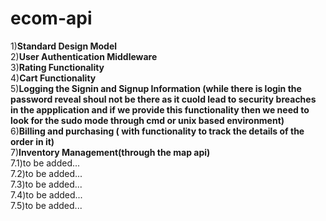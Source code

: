 # ecom-api
1)<b>Standard Design Model</b><br/>
2)<b>User Authentication Middleware</b><br/>
3)<b>Rating Functionality</b><br/>
4)<b>Cart Functionality</b><br/>
5)<b>Logging the Signin and Signup Information (while there is login the password reveal shoul not be there as it cuold lead to security breaches in the appplication and if we provide this functionality then we need to look for the sudo mode through cmd or unix based environment)</b><br/>
6)<b>Billing and purchasing ( with functionality to track the details of the order in it)</b><br/>
7)<b>Inventory Management(through the map api)</b><br/>
    7.1)to be added...<br/>
    7.2)to be added...<br/>
    7.3)to be added...<br/>
    7.4)to be added...<br/>
    7.5)to be added...<br/>
